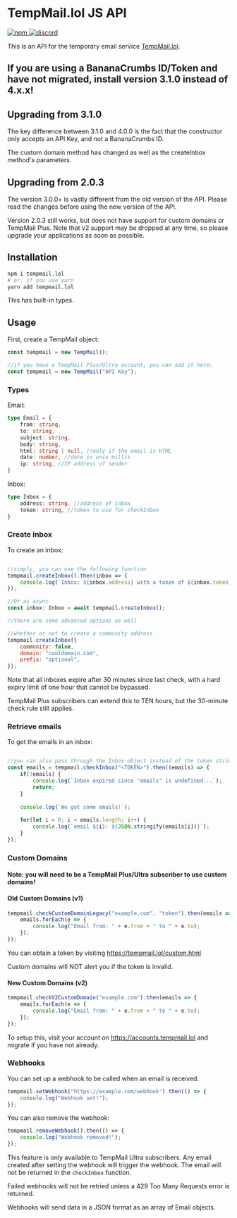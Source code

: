 # TempMail.lol JS API
<a href="https://npmjs.com/tempmail.lol">
    <img alt="npm" src="https://img.shields.io/npm/v/tempmail.lol">
</a>
<a href="https://discord.gg/GHapeHPWVS">
    <img alt="discord" src="https://discord.com/api/guilds/899020130091139082/widget.png">
</a>

This is an API for the temporary email service [TempMail.lol](https://tempmail.lol).

## If you are using a BananaCrumbs ID/Token and have not migrated, install version 3.1.0 instead of 4.x.x!

## Upgrading from 3.1.0

The key difference between 3.1.0 and 4.0.0 is the fact that the constructor only accepts an API Key, and not a BananaCrumbs ID.

The custom domain method has changed as well as the createInbox method's parameters.

## Upgrading from 2.0.3

The version 3.0.0+ is vastly different from the old version of the API.  Please read the changes before using the new version of the API.

Version 2.0.3 still works, but does not have support for custom domains or TempMail Plus.  Note that v2 support may be dropped at any time, so please
upgrade your applications as soon as possible.

## Installation
```bash
npm i tempmail.lol
# or, if you use yarn
yarn add tempmail.lol
```

This has built-in types.

## Usage

First, create a TempMail object:
```js
const tempmail = new TempMail();

//if you have a TempMail Plus/Ultra account, you can add it here:
const tempmail = new TempMail("API Key");
```

### Types

Email:
```ts
type Email = {
    from: string,
    to: string,
    subject: string,
    body: string,
    html: string | null, //only if the email is HTML
    date: number, //date in unix millis
    ip: string, //IP address of sender
}
```

Inbox:
```ts
type Inbox = {
    address: string, //address of inbox
    token: string, //token to use for checkInbox
}
```

### Create inbox

To create an inbox:
```js

//simply, you can use the following function
tempmail.createInbox().then(inbox => {
    console.log(`Inbox: ${inbox.address} with a token of ${inbox.token}`);
});

//Or as async
const inbox: Inbox = await tempmail.createInbox();

//there are some advanced options as well

//whether or not to create a community address
tempmail.createInbox({
    community: false,
    domain: "cooldomain.com",
    prefix: "optional",
});

```

Note that all inboxes expire after 30 minutes since last check, with a hard expiry limit of one hour that cannot be bypassed.

TempMail Plus subscribers can extend this to TEN hours, but the 30-minute check rule still applies.

### Retrieve emails

To get the emails in an inbox:
```js

//you can also pass through the Inbox object instead of the token string
const emails = tempmail.checkInbox("<TOKEN>").then((emails) => {
    if(!emails) {
        console.log(`Inbox expired since "emails" is undefined...`);
        return;
    }
    
    console.log(`We got some emails!`);
    
    for(let i = 0; i < emails.length; i++) {
        console.log(`email ${i}: ${JSON.stringify(emails[i])}`);
    }
});
```

### Custom Domains

#### Note: you will need to be a TempMail Plus/Ultra subscriber to use custom domains!

#### Old Custom Domains (v1)
```js
tempmail.checkCustomDomainLegacy("example.com", "token").then(emails => {
    emails.forEach(e => {
        console.log("Email from: " + e.from + " to " + e.to);
    });
});
```

You can obtain a token by visiting https://tempmail.lol/custom.html

Custom domains will NOT alert you if the token is invalid.

#### New Custom Domains (v2)
```js
tempmail.checkV2CustomDomain("example.com").then(emails => {
    emails.forEach(e => {
        console.log("Email from: " + e.from + " to " + e.to);
    });
});
```

To setup this, visit your account on https://accounts.tempmail.lol and migrate if you have not already.

### Webhooks

You can set up a webhook to be called when an email is received.

```js
tempmail.setWebhook("https://example.com/webhook").then(() => {
    console.log("Webhook set!");
});
```

You can also remove the webhook:

```js
tempmail.removeWebhook().then(() => {
    console.log("Webhook removed!");
});
```

This feature is only available to TempMail Ultra subscribers.  Any email created after setting the webhook will trigger the webhook.
The email will not be returned in the `checkInbox` function.

Failed webhooks will not be retried unless a 429 Too Many Requests error is returned.

Webhooks will send data in a JSON format as an array of Email objects.
